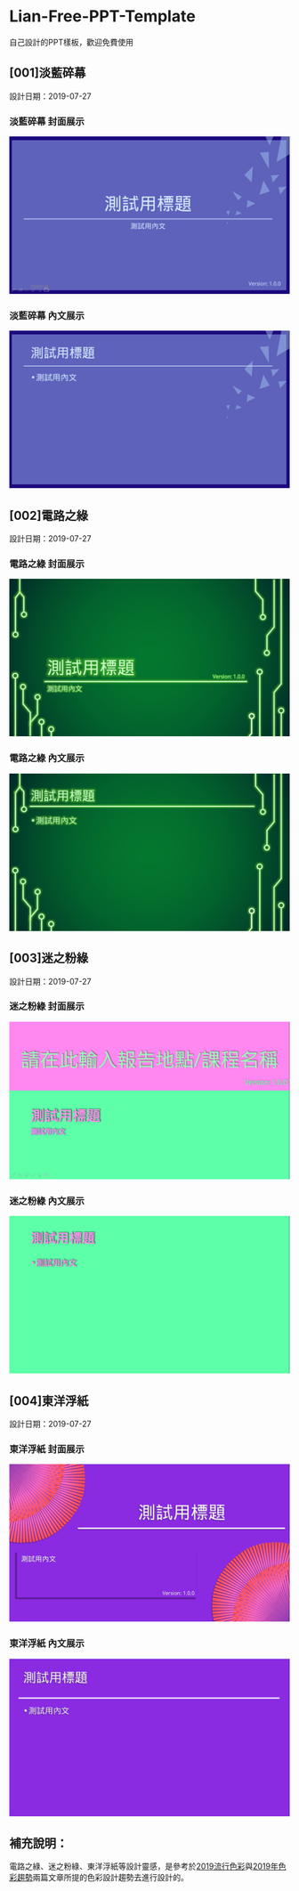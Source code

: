 # Lian-Free-PPT-Template
自己設計的PPT樣板，歡迎免費使用

## [001]淡藍碎幕
設計日期：2019-07-27
### 淡藍碎幕 封面展示
![封面001](/[001]淡藍碎幕/淡藍碎幕封面展示.png "封面")

### 淡藍碎幕 內文展示
![內文001](/[001]淡藍碎幕/淡藍碎幕內文展示.png "內文")

## [002]電路之綠
設計日期：2019-07-27
### 電路之綠 封面展示
![封面002](/[002]電路之綠/電路之綠封面展示.png "封面")

### 電路之綠 內文展示
![內文002](/[002]電路之綠/電路之綠內文展示.png "內文")

## [003]迷之粉綠
設計日期：2019-07-27
### 迷之粉綠 封面展示
![封面003](/[003]迷之粉綠/迷之粉綠封面展示.png "封面")

### 迷之粉綠 內文展示
![內文003](/[003]迷之粉綠/迷之粉綠內文展示.png "內文")

## [004]東洋浮紙
設計日期：2019-07-27
### 東洋浮紙 封面展示
![封面004](/[004]東洋浮紙/東洋浮紙封面展示.png "封面")

### 東洋浮紙 內文展示
![內文004](/[004]東洋浮紙/東洋浮紙內文展示.png "內文")


## 補充說明：
電路之綠、迷之粉綠、東洋浮紙等設計靈感，是參考於[2019流行色彩](https://www.shutterstock.com/zh-Hant/blog/design-with-2019-color-trends)與[2019年色彩趨勢](https://www.shutterstock.com/zh-Hant/blog/2019-color-trends)兩篇文章所提的色彩設計趨勢去進行設計的。
